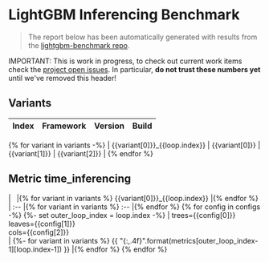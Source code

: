 # LightGBM Inferencing Benchmark

> The report below has been automatically generated with results from the [lightgbm-benchmark repo](https://github.com/microsoft/lightgbm-benchmark).

IMPORTANT: This is work in progress, to check out current work items check the [project open issues](https://github.com/microsoft/lightgbm-benchmark/issues). In particular, **do not trust these numbers yet** until we've removed this header!

## Variants

| Index | Framework | Version | Build |
| :-- | :-- | :-- | :-- |
{% for variant in variants -%}
| {{variant[0]}}_{{loop.index}} | {{variant[0]}} | {{variant[1]}} | {{variant[2]}} |
{% endfor %}

## Metric time_inferencing

| &nbsp; |{% for variant in variants %} {{variant[0]}}_{{loop.index}} |{% endfor %}
| :-- |{% for variant in variants %} :-- |{% endfor %}
{% for config in configs -%}
    {%- set outer_loop_index = loop.index -%}
    | trees={{config[0]}}<br/>leaves={{config[1]}}<br/>cols={{config[2]}}<br/> |
        {%- for variant in variants %} {{ "{:,.4f}".format(metrics[outer_loop_index-1][loop.index-1]) }} |{% endfor %}
{% endfor %}

